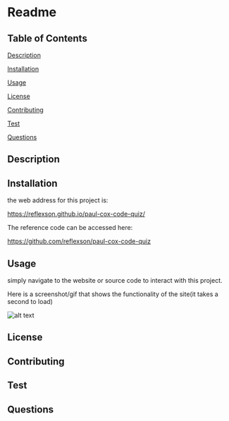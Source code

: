 # Readme

## Table of Contents
[Description](#descrition)

[Installation](#installation)

[Usage](#usage)

[License](#license)

[Contributing](#contributing)


[Test](#test)

[Questions](#questions)


## Description



## Installation

the web address for this project is:

https://reflexson.github.io/paul-cox-code-quiz/

The reference code can be accessed here:

https://github.com/reflexson/paul-cox-code-quiz

## Usage

simply navigate to the website or source code to interact with this project.

Here is a screenshot/gif that shows the functionality of the site(it takes a second to load)

![alt text](./assets/IMGS/Code%20Quiz.gif)


## License

## Contributing

## Test

## Questions
